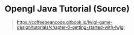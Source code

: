 # Opengl Java Tutorial (Source)

> https://coffeebeancode.gitbook.io/lwjgl-game-design/tutorials/chapter-0-getting-started-with-lwjgl
